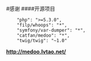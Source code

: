 #感谢
####开源项目

````
    "php": ">=5.3.0",
    "filp/whoops": "*",
    "symfony/var-dumper": "*",
    "catfan/medoo": "*",
    "twig/twig": "~1.0"
````

**http://medoo.lvtao.net/**